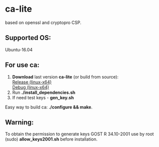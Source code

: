 # ca-lite 
based on openssl and cryptopro CSP.

## Supported OS:
Ubuntu-16.04

## For use ca: 
1. **Download** last version **ca-lite** (or build from source):  
[Release (linux-x64)](https://github.com/fullincome/ca-lite/releases/download/ca-lite-1.01/ca-lite-1.01-release_linux-amd64.tar.gz)  
[Debug (linux-x64)](https://github.com/fullincome/ca-lite/releases/download/ca-lite-1.01/ca-lite-1.01-debug_linux-amd64.tar.gz)  
2. Run **./install_dependencies.sh**
3. If need test keys - **gen_key.sh**

Easy way to build ca: **./configure && make**.

## Warning:

To obtain the permission to generate keys GOST R 34.10-2001 use by root (sudo) **allow_keys2001.sh** before installation.
